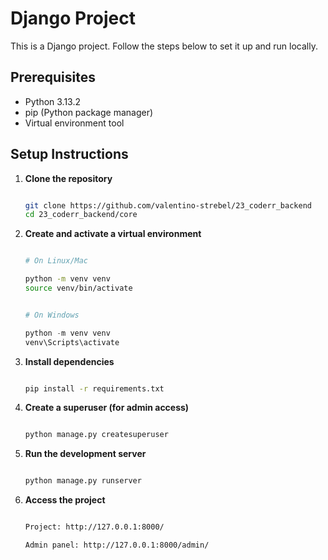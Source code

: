# Django Project

This is a Django project. Follow the steps below to set it up and run locally.

## Prerequisites

- Python 3.13.2
- pip (Python package manager)
- Virtual environment tool

## Setup Instructions

1. **Clone the repository**

   ```bash

   git clone https://github.com/valentino-strebel/23_coderr_backend
   cd 23_coderr_backend/core

   ```

2. **Create and activate a virtual environment**

   ```bash

   # On Linux/Mac

   python -m venv venv
   source venv/bin/activate

   ```

   ```powershell

   # On Windows

   python -m venv venv
   venv\Scripts\activate

   ```

3. **Install dependencies**

   ```bash

   pip install -r requirements.txt

   ```

4. **Create a superuser (for admin access)**

   ```bash

   python manage.py createsuperuser

   ```

5. **Run the development server**

   ```bash

   python manage.py runserver

   ```

6. **Access the project**

   ```bash

   Project: http://127.0.0.1:8000/

   Admin panel: http://127.0.0.1:8000/admin/

   ```
